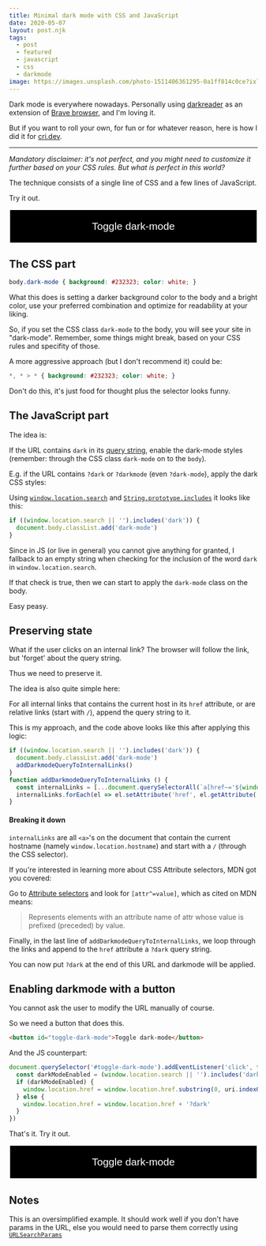 ```yaml
---
title: Minimal dark mode with CSS and JavaScript
date: 2020-05-07
layout: post.njk
tags:
  - post
  - featured
  - javascript
  - css
  - darkmode
image: https://images.unsplash.com/photo-1511406361295-0a1ff814c0ce?ixlib=rb-1.2.1&ixid=eyJhcHBfaWQiOjEyMDd9&auto=format&fit=crop&w=250&q=40
---
```


Dark mode is everywhere nowadays. Personally using [darkreader](https://darkreader.org/) as an extension of [Brave browser](https://brave.com/chr311), and I'm loving it.

But if you want to roll your own, for fun or for whatever reason, here is how I did it for [cri.dev](/).

---

*Mandatory disclaimer: it's not perfect, and you might need to customize it further based on your CSS rules. But what is perfect in this world?*

The technique consists of a single line of CSS and a few lines of JavaScript.

Try it out.

<button style="display: block;width: 100%;padding: 1em;font-size: 1.5em;outline: none;background: black;color: white;border: 2px solid white;" class="toggle-dark-mode">Toggle dark-mode</button>

## The CSS part

```css
body.dark-mode { background: #232323; color: white; }
```

What this does is setting a darker background color to the body and a bright color, use your preferred combination and optimize for readability at your liking.

So, if you set the CSS class `dark-mode` to the body, you will see your site in "dark-mode".
Remember, some things might break, based on your CSS rules and specifity of those.

A more aggressive approach (but I don't recommend it) could be:

```css
*, * > * { background: #232323; color: white; }
```
Don't do this, it's just food for thought plus the selector looks funny.

## The JavaScript part

The idea is:

If the URL contains `dark` in its [query string](https://developer.mozilla.org/en-US/docs/Web/API/Location/search), enable the dark-mode styles (remember: through the CSS class `dark-mode` on to the `body`).

E.g. if the URL contains `?dark` or `?darkmode` (even `?dark-mode`), apply the dark CSS styles:

Using [`window.location.search`](https://developer.mozilla.org/en-US/docs/Web/API/Location/search) and [`String.prototype.includes`](https://developer.mozilla.org/en-US/docs/Web/JavaScript/Reference/Global_Objects/String/includes) it looks like this:

```js
if ((window.location.search || '').includes('dark')) {
  document.body.classList.add('dark-mode')
}
```
Since in JS (or live in general) you cannot give anything for granted, I fallback to an empty string when checking for the inclusion of the word `dark` in `window.location.search`.

If that check is true, then we can start to apply the `dark-mode` class on the body.

Easy peasy.

## Preserving state

What if the user clicks on an internal link? The browser will follow the link, but 'forget' about the query string.

Thus we need to preserve it.

The idea is also quite simple here:

For all internal links that contains the current host in its `href` attribute, or are relative links (start with `/`), append the query string to it.

This is my approach, and the code above looks like this after applying this logic:

```js
if ((window.location.search || '').includes('dark')) {
  document.body.classList.add('dark-mode')
  addDarkmodeQueryToInternalLinks()
}
function addDarkmodeQueryToInternalLinks () {
  const internalLinks = [...document.querySelectorAll(`a[href~='${window.location.hostname}'], a[href^='/']`)]
  internalLinks.forEach(el => el.setAttribute('href', el.getAttribute('href') + '?dark'))
}
```

#### Breaking it down

`internalLinks` are all `<a>`'s on the document that contain the current hostname (namely `window.location.hostname`) and start with a `/` (through the CSS selector).

If you're interested in learning more about CSS Attribute selectors, MDN got you covered:

Go to [Attribute selectors](https://developer.mozilla.org/en-US/docs/Web/CSS/Attribute_selectors) and look for `[attr^=value]`, which as cited on MDN means:

> Represents elements with an attribute name of attr whose value is prefixed (preceded) by value.

Finally, in the last line of `addDarkmodeQueryToInternalLinks`, we loop through the links and append to the `href` attribute a `?dark` query string.

You can now put `?dark` at the end of this URL and darkmode will be applied.

## Enabling darkmode with a button

You cannot ask the user to modify the URL manually of course.

So we need a button that does this.

```html
<button id="toggle-dark-mode">Toggle dark-mode</button>
```

And the JS counterpart:

```js
document.querySelector('#toggle-dark-mode').addEventListener('click', function (event) {
  const darkModeEnabled = (window.location.search || '').includes('dark')
  if (darkModeEnabled) {
    window.location.href = window.location.href.substring(0, uri.indexOf('?'))
  } else {
    window.location.href = window.location.href + '?dark'
  }
})
```

That's it. Try it out.

<button style="display: block;width: 100%;padding: 1em;font-size: 1.5em;outline: none;background: black;color: white;border: 2px solid white;" class="toggle-dark-mode">Toggle dark-mode</button>
<script type="text/javascript">
[...document.querySelectorAll('.toggle-dark-mode')].forEach(el => el.addEventListener('click', function (event) {
  const darkModeEnabled = (window.location.search || '').includes('dark')
  console.log(darkModeEnabled)
  if (darkModeEnabled) {
    window.location.href = window.location.href.substring(0, window.location.href.indexOf('?'))
  } else {
    window.location.href = window.location.href + '?dark'
  }
}))
</script>

## Notes

This is an oversimplified example. It should work well if you don't have params in the URL, else you would need to parse them correctly using [`URLSearchParams`](https://developer.mozilla.org/en-US/docs/Web/API/URLSearchParams)
